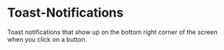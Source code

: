 # Toast-Notifications
Toast notifications that show up on the bottom right corner of the screen when you click on a button.
